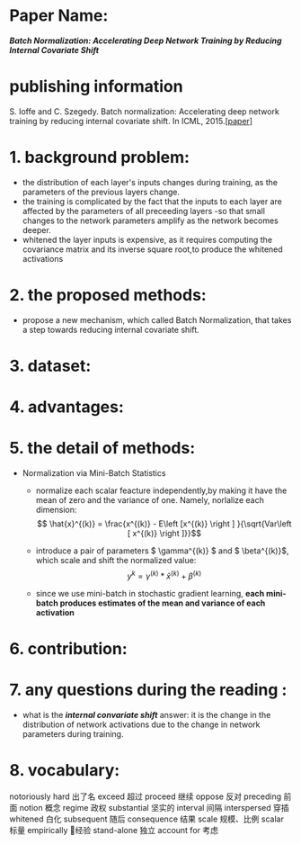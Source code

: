 
# Paper Name:
**_Batch Normalization: Accelerating Deep Network Training by Reducing Internal Covariate Shift_**
# publishing information
S. Ioffe and C. Szegedy. Batch normalization: Accelerating deep
network training by reducing internal covariate shift. In ICML, 2015.[[paper]](https://arxiv.org/abs/1502.03167)
# 1. background problem:
  * the distribution of each layer's inputs changes during training, as the parameters of the previous layers change.
  * the training is complicated by the fact that the inputs to each layer are affected by the parameters of all preceeding layers -so that small changes to the network parameters amplify as the network becomes deeper.
  * whitened the layer inputs is expensive, as it requires computing the covariance matrix  and its inverse square root,to produce the whitened activations 

# 2. the proposed methods:
  * propose a new mechanism, which called Batch Normalization, that takes a step towards reducing internal covariate shift. 

# 3. dataset:

# 4. advantages:

# 5. the detail of methods:
  * Normalization via Mini-Batch Statistics
    * normalize each scalar feacture independently,by making it have the mean of zero and the variance of one. Namely, norlalize each dimension:
    $$ \hat{x}^{(k)} = \frac{x^{(k)} - E\left [x^{(k)}  \right ] }{\sqrt{Var\left [ x^{(k)} \right ]}}$$

    * introduce a pair of parameters $ \gamma^{(k)} $ and $ \beta^{(k)}$, which scale and shift the normalized value: 
    $$ y^{k} = \gamma^{(k)} * \hat{x}^{(k)} + \beta^{(k)} $$

    * since we use mini-batch in stochastic gradient learning, **each mini-batch produces estimates of the mean and variance of each activation**
# 6. contribution:

# 7. any questions during the reading :
  * what is the **_internal convariate shift_**
  answer: it is the change in the distribution of network activations due to the change in network parameters during training.

# 8. vocabulary:
notoriously hard 出了名
exceed 超过
proceed 继续
oppose 反对
preceding 前面
notion 概念
regime 政权
substantial 坚实的
interval 间隔
interspersed 穿插
whitened 白化
subsequent 随后
consequence 结果
scale 规模、比例
scalar 标量
empirically 经验
stand-alone 独立
account for 考虑
